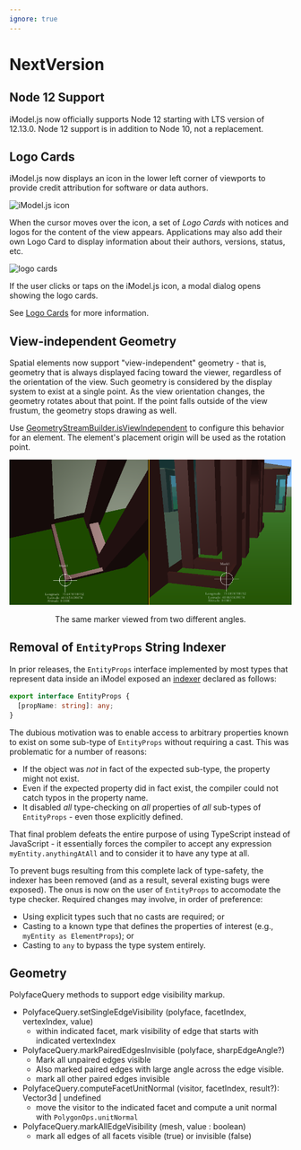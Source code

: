 ```yaml
---
ignore: true
---
```

# NextVersion

## Node 12 Support

iModel.js now officially supports Node 12 starting with LTS version of 12.13.0.  Node 12 support is in addition to Node 10, not a replacement.

## Logo Cards

iModel.js now displays an icon in the lower left corner of viewports to provide credit attribution for software or data authors.

![iModel.js icon]($docs/learning/frontend/imodeljs_icon.png "Example showing iModel.js icon")

When the cursor moves over the icon, a set of *Logo Cards* with notices and logos for the content of the view appears. Applications may also add their own Logo Card to display information about their authors, versions, status, etc.

![logo cards]($docs/learning/frontend/logo-cards.png "Example logo cards")

If the user clicks or taps on the iModel.js icon, a modal dialog opens showing the logo cards.

See [Logo Cards]($docs/learning/frontend/LogoCards.md) for more information.

## View-independent Geometry

Spatial elements now support "view-independent" geometry - that is, geometry that is always displayed facing toward the viewer, regardless of the orientation of the view. Such geometry is considered by the display system to exist at a single point. As the view orientation changes, the geometry rotates about that point. If the point falls outside of the view frustum, the geometry stops drawing as well.

Use [GeometryStreamBuilder.isViewIndependent]($common) to configure this behavior for an element. The element's placement origin will be used as the rotation point.

![view independent geometry](./assets/view_independent.png "The same marker viewed from two different angles")
<p align="center">The same marker viewed from two different angles.</p>

## Removal of `EntityProps` String Indexer

In prior releases, the `EntityProps` interface implemented by most types that represent data inside an iModel exposed an [indexer](https://basarat.gitbooks.io/typescript/docs/types/index-signatures.html) declared as follows:
```ts
export interface EntityProps {
  [propName: string]: any;
}
```

The dubious motivation was to enable access to arbitrary properties known to exist on some sub-type of `EntityProps` without requiring a cast. This was problematic for a number of reasons:
* If the object was *not* in fact of the expected sub-type, the property might not exist.
* Even if the expected property did in fact exist, the compiler could not catch typos in the property name.
* It disabled *all* type-checking on *all* properties of *all* sub-types of `EntityProps` - even those explicitly defined.

That final problem defeats the entire purpose of using TypeScript instead of JavaScript - it essentially forces the compiler to accept any expression `myEntity.anythingAtAll` and to consider it to have any type at all.

To prevent bugs resulting from this complete lack of type-safety, the indexer has been removed (and as a result, several existing bugs were exposed). The onus is now on the user of `EntityProps` to accomodate the type checker. Required changes may involve, in order of preference:
* Using explicit types such that no casts are required; or
* Casting to a known type that defines the properties of interest (e.g., `myEntity as ElementProps`); or
* Casting to `any` to bypass the type system entirely.

## Geometry

PolyfaceQuery methods to support edge visibility markup.

* PolyfaceQuery.setSingleEdgeVisibility (polyface, facetIndex, vertexIndex, value)
  * within indicated facet, mark visibility of edge that starts with indicated vertexIndex
* PolyfaceQuery.markPairedEdgesInvisible (polyface, sharpEdgeAngle?)
  * Mark all unpaired edges visible
  * Also marked paired edges with large angle across the edge visible.
  * mark all other paired edges invisible
* PolyfaceQuery.computeFacetUnitNormal (visitor, facetIndex, result?): Vector3d | undefined
  * move the visitor to the indicated facet and compute a unit normal with `PolygonOps.unitNormal`
* PolyfaceQuery.markAllEdgeVisibility (mesh, value : boolean)
  * mark all edges of all facets visible (true) or invisible (false)

